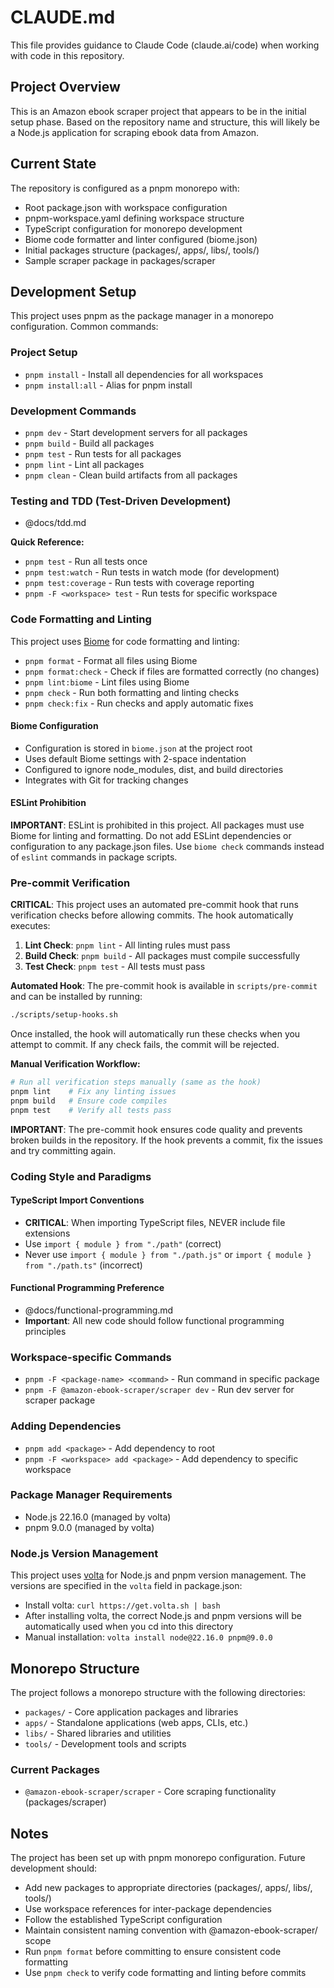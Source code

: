 # CLAUDE.md

This file provides guidance to Claude Code (claude.ai/code) when working with code in this repository.

## Project Overview

This is an Amazon ebook scraper project that appears to be in the initial setup phase. Based on the repository name and structure, this will likely be a Node.js application for scraping ebook data from Amazon.

## Current State

The repository is configured as a pnpm monorepo with:
- Root package.json with workspace configuration
- pnpm-workspace.yaml defining workspace structure
- TypeScript configuration for monorepo development
- Biome code formatter and linter configured (biome.json)
- Initial packages structure (packages/, apps/, libs/, tools/)
- Sample scraper package in packages/scraper

## Development Setup

This project uses pnpm as the package manager in a monorepo configuration. Common commands:

### Project Setup
- `pnpm install` - Install all dependencies for all workspaces
- `pnpm install:all` - Alias for pnpm install

### Development Commands
- `pnpm dev` - Start development servers for all packages
- `pnpm build` - Build all packages
- `pnpm test` - Run tests for all packages
- `pnpm lint` - Lint all packages
- `pnpm clean` - Clean build artifacts from all packages

### Testing and TDD (Test-Driven Development)
- @docs/tdd.md
 
**Quick Reference:**
- `pnpm test` - Run all tests once
- `pnpm test:watch` - Run tests in watch mode (for development)
- `pnpm test:coverage` - Run tests with coverage reporting
- `pnpm -F <workspace> test` - Run tests for specific workspace

### Code Formatting and Linting
This project uses [Biome](https://biomejs.dev/) for code formatting and linting:

- `pnpm format` - Format all files using Biome
- `pnpm format:check` - Check if files are formatted correctly (no changes)
- `pnpm lint:biome` - Lint files using Biome
- `pnpm check` - Run both formatting and linting checks
- `pnpm check:fix` - Run checks and apply automatic fixes

#### Biome Configuration
- Configuration is stored in `biome.json` at the project root
- Uses default Biome settings with 2-space indentation
- Configured to ignore node_modules, dist, and build directories
- Integrates with Git for tracking changes

#### ESLint Prohibition
**IMPORTANT**: ESLint is prohibited in this project. All packages must use Biome for linting and formatting. Do not add ESLint dependencies or configuration to any package.json files. Use `biome check` commands instead of `eslint` commands in package scripts.

### Pre-commit Verification
**CRITICAL**: This project uses an automated pre-commit hook that runs verification checks before allowing commits. The hook automatically executes:

1. **Lint Check**: `pnpm lint` - All linting rules must pass
2. **Build Check**: `pnpm build` - All packages must compile successfully  
3. **Test Check**: `pnpm test` - All tests must pass

**Automated Hook**: The pre-commit hook is available in `scripts/pre-commit` and can be installed by running:
```bash
./scripts/setup-hooks.sh
```

Once installed, the hook will automatically run these checks when you attempt to commit. If any check fails, the commit will be rejected.

**Manual Verification Workflow:**
```bash
# Run all verification steps manually (same as the hook)
pnpm lint    # Fix any linting issues
pnpm build   # Ensure code compiles
pnpm test    # Verify all tests pass
```

**IMPORTANT**: The pre-commit hook ensures code quality and prevents broken builds in the repository. If the hook prevents a commit, fix the issues and try committing again.

### Coding Style and Paradigms

#### TypeScript Import Conventions
- **CRITICAL**: When importing TypeScript files, NEVER include file extensions
- Use `import { module } from "./path"` (correct)
- Never use `import { module } from "./path.js"` or `import { module } from "./path.ts"` (incorrect)

#### Functional Programming Preference
- @docs/functional-programming.md 
- **Important**: All new code should follow functional programming principles

### Workspace-specific Commands
- `pnpm -F <package-name> <command>` - Run command in specific package
- `pnpm -F @amazon-ebook-scraper/scraper dev` - Run dev server for scraper package

### Adding Dependencies
- `pnpm add <package>` - Add dependency to root
- `pnpm -F <workspace> add <package>` - Add dependency to specific workspace

### Package Manager Requirements
- Node.js 22.16.0 (managed by volta)
- pnpm 9.0.0 (managed by volta)

### Node.js Version Management
This project uses [volta](https://volta.sh/) for Node.js and pnpm version management. The versions are specified in the `volta` field in package.json:
- Install volta: `curl https://get.volta.sh | bash`
- After installing volta, the correct Node.js and pnpm versions will be automatically used when you cd into this directory
- Manual installation: `volta install node@22.16.0 pnpm@9.0.0`

## Monorepo Structure

The project follows a monorepo structure with the following directories:

- `packages/` - Core application packages and libraries
- `apps/` - Standalone applications (web apps, CLIs, etc.)
- `libs/` - Shared libraries and utilities
- `tools/` - Development tools and scripts

### Current Packages

- `@amazon-ebook-scraper/scraper` - Core scraping functionality (packages/scraper)

## Notes

The project has been set up with pnpm monorepo configuration. Future development should:
- Add new packages to appropriate directories (packages/, apps/, libs/, tools/)
- Use workspace references for inter-package dependencies
- Follow the established TypeScript configuration
- Maintain consistent naming convention with @amazon-ebook-scraper/ scope
- Run `pnpm format` before committing to ensure consistent code formatting
- Use `pnpm check` to verify code formatting and linting before commits